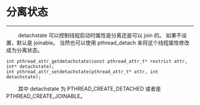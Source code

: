 # 分离状态
***

&emsp;&emsp;
detachstate 可以控制线程启动时属性是分离还是可以 join 的。
如果不设置，默认是 joinable。
当然也可以使用 pthread\_detach 来将这个线程属性修改成为分离状态。

    int pthread_attr_getdetachstate(const pthread_attr_t* restrict attr, int* detachstate);
    int pthread_attr_setdetachstate(pthread_attr_t* attr, int detachstate);

&emsp;&emsp;
其中 detachstate 为 PTHREAD\_CREATE\_DETACHED 或者是 PTHREAD\_CREATE\_JOINABLE。